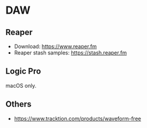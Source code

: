 # DAW

## Reaper

- Download: https://www.reaper.fm
- Reaper stash samples: https://stash.reaper.fm

## Logic Pro

macOS only.

## Others

- https://www.tracktion.com/products/waveform-free

